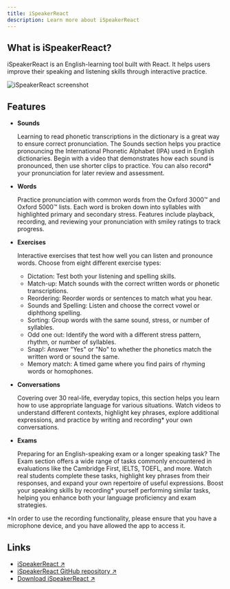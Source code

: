 ```yaml
---
title: iSpeakerReact
description: Learn more about iSpeakerReact
---
```


## What is iSpeakerReact?

iSpeakerReact is an English-learning tool built with React. It helps users improve their speaking and
listening skills through interactive practice.

![iSpeakerReact screenshot](/images/ispeakerreact_screenshot.webp)

## Features

- **Sounds**

  Learning to read phonetic transcriptions in the dictionary is a great way to ensure correct pronunciation. The Sounds section helps you practice pronouncing the International Phonetic Alphabet (IPA) used in English dictionaries. Begin with a video that demonstrates how each sound is pronounced, then use shorter clips to practice. You can also record* your pronunciation for later review and assessment.

- **Words**

  Practice pronunciation with common words from the Oxford 3000™ and Oxford 5000™ lists. Each word is broken down into syllables with highlighted primary and secondary stress. Features include playback, recording, and reviewing your pronunciation with smiley ratings to track progress.

- **Exercises**

  Interactive exercises that test how well you can listen and pronounce words. Choose from eight different exercise types:

  - Dictation: Test both your listening and spelling skills.
  - Match-up: Match sounds with the correct written words or phonetic transcriptions.
  - Reordering: Reorder words or sentences to match what you hear.
  - Sounds and Spelling: Listen and choose the correct vowel or diphthong spelling.
  - Sorting: Group words with the same sound, stress, or number of syllables.
  - Odd one out: Identify the word with a different stress pattern, rhythm, or number of syllables.
  - Snap!: Answer "Yes" or "No" to whether the phonetics match the written word or sound the same.
  - Memory match: A timed game where you find pairs of rhyming words or homophones.

- **Conversations**

  Covering over 30 real-life, everyday topics, this section helps you learn how to use appropriate language for various situations. Watch videos to understand different contexts, highlight key phrases, explore additional expressions, and practice by writing and recording* your own conversations.

- **Exams**

  Preparing for an English-speaking exam or a longer speaking task? The Exam section offers a wide range of tasks commonly encountered in evaluations like the Cambridge First, IELTS, TOEFL, and more. Watch real students complete these tasks, highlight key phrases from their responses, and expand your own repertoire of useful expressions. Boost your speaking skills by recording* yourself performing similar tasks, helping you enhance both your language proficiency and exam strategies.

*In order to use the recording functionality, please ensure that you have a microphone device, and you have allowed the app to access it.

## Links

- [iSpeakerReact ↗](https://yllst-testing-labs.github.io/ispeakerreact/)
- [iSpeakerReact GitHub repository ↗](https://github.com/yllst-testing-labs/ispeakerreact)
- [Download iSpeakerReact ↗](https://yllst-testing-labs.github.io/ispeakerreact/download)
